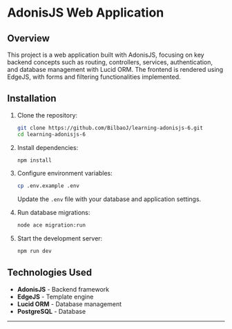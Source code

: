# AdonisJS Web Application

## Overview
This project is a web application built with AdonisJS, focusing on key backend concepts such as routing, controllers, services, authentication, and database management with Lucid ORM. The frontend is rendered using EdgeJS, with forms and filtering functionalities implemented.

## Installation
1. Clone the repository:
   ```sh
   git clone https://github.com/BilbaoJ/learning-adonisjs-6.git
   cd learning-adonisjs-6
   ```
2. Install dependencies:
   ```sh
   npm install
   ```
3. Configure environment variables:
   ```sh
   cp .env.example .env
   ```
   Update the `.env` file with your database and application settings.

4. Run database migrations:
   ```sh
   node ace migration:run
   ```
5. Start the development server:
   ```sh
   npm run dev
   ```


## Technologies Used
- **AdonisJS** - Backend framework
- **EdgeJS** - Template engine
- **Lucid ORM** - Database management
- **PostgreSQL** - Database

---
